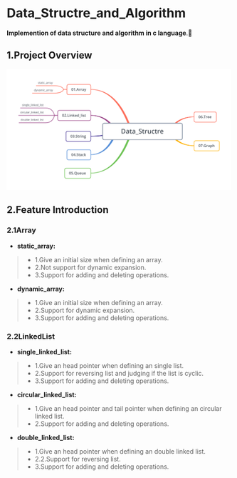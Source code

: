# Data_Structre_and_Algorithm

**Implemention of data structure and algorithm in c language**.🌼

## 1.Project Overview
<img src = "https://github.com/StdCoutZRH/Data_Structre_and_Algorithm/blob/master/Data_Structre.png">              

## 2.Feature Introduction
### 2.1Array
* **static_array:**
 >* 1.Give an initial size when defining an array.
 >* 2.Not support for dynamic expansion.
 >* 3.Support for adding and deleting operations.
* **dynamic_array:**
 >* 1.Give an initial size when defining an array.
 >* 2.Support for dynamic expansion.
 >* 3.Support for adding and deleting operations.

### 2.2LinkedList
* **single_linked_list:**
 >* 1.Give an head pointer when defining an single list.
 >* 2.Support for reversing list and judging if the list is cyclic.
 >* 3.Support for adding and deleting operations.
 
* **circular_linked_list:**
 >* 1.Give an head pointer and tail pointer when defining an circular linked list.
 >* 2.Support for adding and deleting operations.
 
* **double_linked_list:**
 >* 1.Give an head pointer when defining an double linked list.
 >* 2.2.Support for reversing list.
 >* 3.Support for adding and deleting operations.